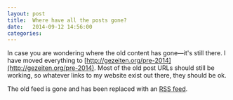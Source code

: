 ```yaml
---
layout: post
title:  Where have all the posts gone?
date:   2014-09-12 14:56:00
categories:
---
```


In case you are wondering where the old content has gone&#8212;it's
still there. I have moved everything to
[http://gezeiten.org/pre-2014](http://gezeiten.org/pre-2014). Most of
the old post URLs should still be working, so whatever links to my
website exist out there, they should be ok.

The old feed is gone and has been replaced with an
[RSS feed](/feed.xml).
